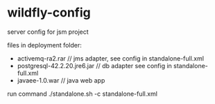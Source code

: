 # wildfly-config
server config for jsm project

files in deployment folder:
* activemq-ra2.rar	// jms adapter, see config in standalone-full.xml		
* postgresql-42.2.20.jre6.jar // db adapter see config in standalone-full.xml
* javaee-1.0.war // java web app

run command 
./standalone.sh -c standalone-full.xml    



